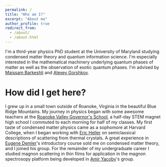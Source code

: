 ```yaml
---
permalink: /
title: "Who am I?"
excerpt: "About me" 
author_profile: true
redirect_from: 
  - /about/
  - /about.html
---
```

I'm a third-year physics PhD student at the University of Maryland studying condensed matter theory and quantum information science. I'm especially interested in the mathematical machinery underlying quantum phases of matter as well as the observation of exotic quantum phases. I'm advised by [Maissam Barkeshli](https://www.mbarkeshli.com/home) and [Alexey Gorshkov](https://groups.jqi.umd.edu/gorshkov/).

How did I get here?
======
I grew up in a small town outside of Roanoke, Virginia in the beautiful Blue Ridge Mountains. My journey in physics began with some awesome teachers at the [Roanoke Valley Governor's School](https://www.rvgs.k12.va.us/), a half-day STEM magnet high school I commuted to each morning for half of my classes. My first taste of condensed matter physics came as a sophomore at Harvard College, when I began working with [Eric Heller](https://www.physics.harvard.edu/people/facpages/heller) on semiclassical descriptions of scattering from thermal crystals. A great experience in [Eugene Demler](https://www.phys.ethz.ch/the-department/people/person-detail.MjE0OTUw.TGlzdC84NDUsMTE3MjU5OTI5OQ==.html)'s introductory course sold me on condensed matter theory, and I joined his group. For the remainder of my undergraduate career I studied magnon scattering in thin films for application in the magnon spectrosopy platform being developed in [Amir Yacoby](http://yacoby.physics.harvard.edu/)'s group.

<!-- <details>
<summary>How do I dropdown?</summary>
<br>
This is how you dropdown.
</details> -->
